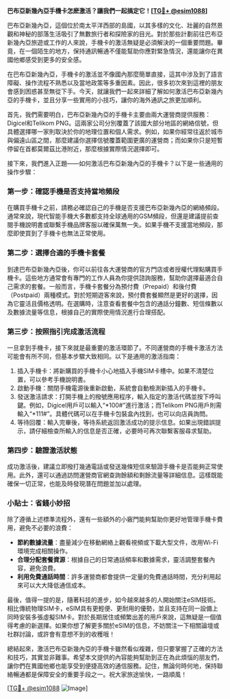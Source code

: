 **巴布亞新幾內亞手機卡怎麽激活？讓我們一起搞定它！[[TG💪+ @esim1088](https://t.me/s/esim1088)]**

巴布亞新幾內亞，這個位於南太平洋西部的島國，以其多樣的文化、壯麗的自然景觀和神秘的部落生活吸引了無數旅行者和探險家的目光。對於那些計劃前往巴布亞新幾內亞旅遊或工作的人來說，手機卡的激活無疑是必須解決的一個重要問題。畢竟，在一個陌生的地方，保持通訊暢通不僅能幫助你應對緊急情況，還能讓你在異國他鄉感受到更多的安全感。

在巴布亞新幾內亞，手機卡的激活並不像國內那麼簡單直接，這其中涉及到了語言障礙、操作流程不熟悉以及當地政策等多重因素。因此，很多初次來到這裡的朋友會感到困惑甚至無從下手。今天，就讓我們一起來詳細了解如何激活巴布亞新幾內亞的手機卡，並且分享一些實用的小技巧，讓你的海外通訊之旅更加順利。

首先，我們需要明白，巴布亞新幾內亞的手機卡主要由兩大運營商提供服務：Digicel和Telikom PNG。這兩家公司分別覆蓋了該國大部分地區的網絡信號，但具體選擇哪一家則取決於你的地理位置和個人需求。例如，如果你經常往返於城市與偏遠山區之間，那麼建議你選擇信號覆蓋範圍更廣的運營商；而如果你只是短暫停留在首都莫爾茲比港附近，那麼根據實際情況選擇即可。

接下來，我們進入正題——如何激活巴布亞新幾內亞的手機卡？以下是一些通用的操作步驟：

### 第一步：確認手機是否支持當地頻段
在購買手機卡之前，請務必確認自己的手機是否支援巴布亞新幾內亞的網絡頻段。通常來說，現代智能手機大多數都支持全球通用的GSM頻段，但還是建議提前查閱手機說明書或聯繫手機品牌客服以確保萬無一失。如果手機不支援當地頻段，那麼即使買到了手機卡也無法正常使用。

### 第二步：選擇合適的手機卡套餐
到達巴布亞新幾內亞後，你可以前往各大運營商的官方門店或者授權代理點購買手機卡。這些地方通常會有專門的工作人員為你提供諮詢服務，幫助你選擇最適合自己需求的套餐。一般而言，手機卡套餐分為預付費（Prepaid）和後付費（Postpaid）兩種模式。對於短期遊客來說，預付費套餐顯然是更好的選擇，因為它靈活且價格透明。在選購時，注意查看套餐中包含的通話分鐘數、短信條數以及數據流量等信息，根據自己的實際使用情況進行合理搭配。

### 第三步：按照指引完成激活流程
一旦拿到手機卡，接下來就是最重要的激活環節了。不同運營商的手機卡激活方法可能會有所不同，但基本步驟大致相同。以下是通用的激活指南：

1. 插入手機卡：將新購買的手機卡小心地插入手機SIM卡槽中。如果不清楚位置，可以參考手機說明書。
2. 啟動手機：關閉手機電源後重新啟動，系統會自動檢測新插入的手機卡。
3. 發送激活請求：打開手機上的撥號應用程序，輸入指定的激活代碼並按下呼叫鍵。例如，Digicel用戶可以輸入“*100#”進行激活；而Telikom PNG用戶則需輸入“*111#”。具體代碼可以在手機卡包裝盒內找到，也可以向店員詢問。
4. 等待回覆：輸入完畢後，等待系統返回激活成功的提示信息。如果出現錯誤提示，請仔細檢查所輸入的信息是否正確，必要時可再次聯繫客服尋求幫助。

### 第四步：驗證激活狀態
成功激活後，建議立即撥打幾通電話或發送幾條短信來驗證手機卡是否能夠正常使用。此外，還可以通過訪問運營商官網查詢餘額和剩餘流量等詳細信息。這樣既能確保一切正常，也能及時發現潛在問題並加以處理。

### 小貼士：省錢小妙招
除了遵循上述標準流程外，還有一些額外的小竅門能夠幫助你更好地管理手機卡費用，避免不必要的浪費：

- **節約數據流量**：盡量減少在移動網絡上觀看視頻或下載大型文件，改用Wi-Fi環境完成相關操作。
- **合理分配套餐資源**：根據自己的日常通話頻率和數據需求，靈活調整套餐內容，避免浪費。
- **利用免費通話時間**：許多運營商都會提供一定量的免費通話時間，充分利用起來可以大大降低通信成本。

最後，值得一提的是，隨著科技的進步，如今越來越多的人開始關注eSIM技術。相比傳統物理SIM卡，eSIM具有更輕便、更耐用的優勢，並且支持在同一設備上同時安裝多張虛擬SIM卡。對於長期居住或頻繁出差的用戶來說，這無疑是一個值得考慮的新選擇。如果你想了解更多關於eSIM的信息，不妨關注一下相關論壇或社群討論，或許會有意想不到的收穫哦！

總結起來，激活巴布亞新幾內亞的手機卡雖然看似複雜，但只要掌握了正確的方法和技巧，其實並非難事。希望本文提供的內容能夠幫助到正在為此煩惱的朋友們，讓你們在異國他鄉也能享受到便捷高效的通信服務。記住，無論何時何地，保持聯絡暢通都是保障安全的重要手段之一。祝大家旅途愉快，一路順風！

[[TG💪+ @esim1088](https://t.me/s/esim1088) ![Image](https://i.postimg.cc/4NQfJmqS/Snipaste-2025-05-13-00-14-12.png)]